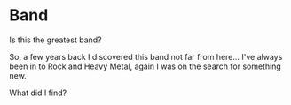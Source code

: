 # Band
Is this the greatest band?


So, a few years back I discovered this band not far from here... I've always been in to Rock and Heavy Metal, again I was on the search for something new. 

What did I find?
